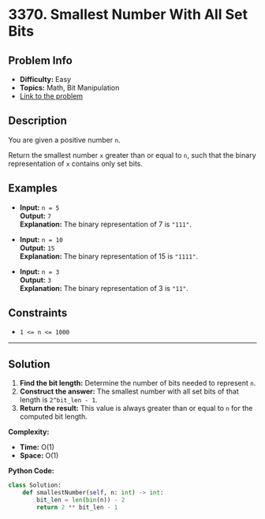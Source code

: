 # 3370. Smallest Number With All Set Bits

## Problem Info

- **Difficulty:** Easy
- **Topics:** Math, Bit Manipulation
- [Link to the problem](https://leetcode.com/problems/smallest-number-with-all-set-bits/)

## Description

You are given a positive number `n`.

Return the smallest number `x` greater than or equal to `n`, such that the binary representation of `x` contains only set bits.

## Examples

- **Input:** `n = 5`  
  **Output:** `7`  
  **Explanation:** The binary representation of 7 is `"111"`.

- **Input:** `n = 10`  
  **Output:** `15`  
  **Explanation:** The binary representation of 15 is `"1111"`.

- **Input:** `n = 3`  
  **Output:** `3`  
  **Explanation:** The binary representation of 3 is `"11"`.

## Constraints

- `1 <= n <= 1000`

---

## Solution

1. **Find the bit length:** Determine the number of bits needed to represent `n`.
2. **Construct the answer:** The smallest number with all set bits of that length is `2^bit_len - 1`.
3. **Return the result:** This value is always greater than or equal to `n` for the computed bit length.

**Complexity:**

- **Time:** O(1)
- **Space:** O(1)

**Python Code:**

```python
class Solution:
    def smallestNumber(self, n: int) -> int:
        bit_len = len(bin(n)) - 2
        return 2 ** bit_len - 1
```
